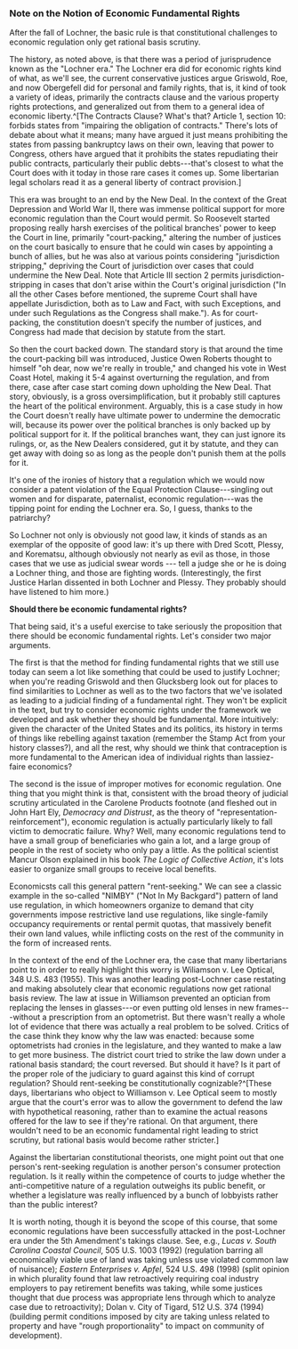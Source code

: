 ### Note on the Notion of Economic Fundamental Rights

After the fall of Lochner, the basic rule is that constitutional challenges to economic regulation only get rational basis scrutiny.

The history, as noted above, is that there was a period of jurisprudence known as the "Lochner era." The Lochner era did for economic rights kind of what, as we'll see, the current conservative justices argue Griswold, Roe, and now Obergefell did for personal and family rights, that is, it kind of took a variety of ideas, primarily the contracts clause and the various property rights protections, and generalized out from them to a general idea of economic liberty.^[The Contracts Clause? What's that? Article 1, section 10: forbids states from "impairing the obligation of contracts." There's lots of debate about what it means; many have argued it just means prohibiting the states from passing bankruptcy laws on their own, leaving that power to Congress, others have argued that it prohibits the states repudiating their public contracts, particularly their public debts---that's closest to what the Court does with it today in those rare cases it comes up. Some libertarian legal scholars read it as a general liberty of contract provision.]

This era was brought to an end by the New Deal. In the context of the Great Depression and World War II, there was immense political support for more economic regulation than the Court would permit. So Roosevelt started proposing really harsh exercises of the political branches' power to keep the Court in line, primarily "court-packing," altering the number of justices on the court basically to ensure that he could win cases by appointing a bunch of allies, but he was also at various points considering "jurisdiction stripping," depriving the Court of jurisdiction over cases that could undermine the New Deal. Note that Article III section 2 permits jurisdiction-stripping in cases that don't arise within the Court's original jurisdiction ("In all the other Cases before mentioned, the supreme Court shall have appellate Jurisdiction, both as to Law and Fact, with such Exceptions, and under such Regulations as the Congress shall make."). As for court-packing, the constitution doesn't specify the number of justices, and Congress had made that decision by statute from the start.

So then the court backed down. The standard story is that around the time the court-packing bill was introduced, Justice Owen Roberts thought to himself "oh dear, now we're really in trouble," and changed his vote in West Coast Hotel, making it 5-4 against overturning the regulation, and from there, case after case start coming down upholding the New Deal. That story, obviously, is a gross oversimplification, but it probably still captures the heart of the political environment. Arguably, this is a case study in how the Court doesn't really have ultimate power to undermine the democratic will, because its power over the political branches is only backed up by political support for it. If the political branches want, they can just ignore its rulings, or, as the New Dealers considered, gut it by statute, and they can get away with doing so as long as the people don't punish them at the polls for it.

It's one of the ironies of history that a regulation which we would now consider a patent violation of the Equal Protection Clause---singling out women and for disparate, paternalist, economic regulation---was the tipping point for ending the Lochner era. So, I guess, thanks to the patriarchy?

So Lochner not only is obviously not good law, it kinds of stands as an exemplar of the opposite of good law: it's up there with Dred Scott, Plessy, and Korematsu, although obviously not nearly as evil as those, in those cases that we use as judicial swear words --- tell a judge she or he is doing a Lochner thing, and those are fighting words. (Interestingly, the first Justice Harlan dissented in both Lochner and Plessy. They probably should have listened to him more.)

**Should there be economic fundamental rights?**

That being said, it's a useful exercise to take seriously the proposition that there should be economic fundamental rights. Let's consider two major arguments. 

The first is that the method for finding fundamental rights that we still use today can seem a lot like something that could be used to justify Lochner; when you're reading Griswold and then Glucksberg look out for places to find similarities to Lochner as well as to the two factors that we've isolated as leading to a judicial finding of a fundamental right. They won't be explicit in the text, but try to consider economic rights under the framework we developed and ask whether they should be fundamental. More intuitively: given the character of the United States and its politics, its history in terms of things like rebelling against taxation (remember the Stamp Act from your history classes?), and all the rest, why should we think that contraception is more fundamental to the American idea of individual rights than lassiez-faire economics?

The second is the issue of improper motives for economic regulation. One thing that you might think is that, consistent with the broad theory of judicial scrutiny articulated in the Carolene Products footnote (and fleshed out in John Hart Ely, *Democracy and Distrust*, as the theory of "representation-reinforcement"), economic regulation is actually particularly likely to fall victim to democratic failure. Why? Well, many economic regulations tend to have a small group of beneficiaries who gain a lot, and a large group of people in the rest of society who only pay a little. As the political scientist Mancur Olson explained in his book *The Logic of Collective Action*, it's lots easier to organize small groups to receive local benefits.

Economicsts call this general pattern "rent-seeking." We can see a classic example in the so-called "NIMBY" ("Not In My Backgard") pattern of land use regulation, in which homeowners organize to demand that city governments impose restrictive land use regulations, like single-family occupancy requirements or rental permit quotas, that massively benefit their own land values, while inflicting costs on the rest of the community in the form of increased rents. 

In the context of the end of the Lochner era, the case that many libertarians point to in order to really highlight this worry is Wiliamson v. Lee Optical, 348 U.S. 483 (1955). This was another leading post-Lochner case restating and making absolutely clear that economic regulations now get rational basis review. The law at issue in Williamson prevented an optician from replacing the lenses in glasses---or even putting old lenses in new frames---without a     prescription from an optometrist. But there wasn't really a whole lot of evidence that there was actually a real problem to be solved. Critics of the case think they know why the law was enacted: because some optometrists had cronies in the legislature, and they wanted to make a law to get more business. The district court tried to strike the law down under a rational basis standard; the court reversed. But should it have? Is it part of the proper role of the judiciary to guard against this kind of corrupt regulation? Should rent-seeking be constitutionally cognizable?^[These days, libertarians who object to Williamson v. Lee Optical seem to mostly argue that the court's error was to allow the government to defend the law with hypothetical reasoning, rather than to examine the actual reasons offered for the law to see if they're rational. On that argument, there wouldn't need to be an economic fundamental right leading to strict scrutiny, but rational basis would become rather stricter.]

Against the libertarian constitutional theorists, one might point out that one person's rent-seeking regulation is another person's consumer protection regulation. Is it really within the competence of courts to judge whether the anti-competitive nature of a regulation outweighs its public benefit, or whether a legislature was really influenced by a bunch of lobbyists rather than the public interest?

It is worth noting, though it is beyond the scope of this course, that some economic regulations have been successfully attacked in the post-Lochner era under the 5th Amendment's takings clause. See, e.g., *Lucas v. South Carolina Coastal Council*, 505 U.S. 1003 (1992) (regulation barring all economically viable use of land was taking unless use violated common law of nuisance); *Eastern Enterprises v. Apfel*, 524 U.S. 498 (1998) (split opinion in which plurality found that law retroactively requiring coal industry employers to pay retirement benefits was taking, while some justices thought that due process was appropriate lens through which to analyze case due to retroactivity); Dolan v. City of Tigard, 512 U.S. 374 (1994) (building permit conditions imposed by city are taking unless related to property and have "rough proportionality" to impact on community of development).

